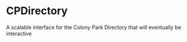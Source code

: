 # CPDirectory
A scalable interface for the Colony Park Directory that will eventually be interactive

